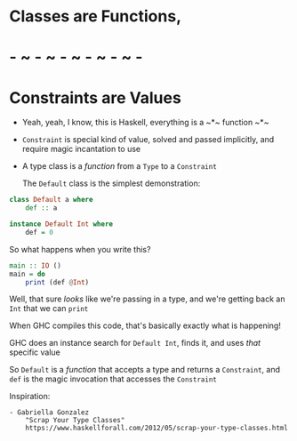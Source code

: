 # Classes are Functions,
# - ~ - ~ - ~ - ~ - ~ - 
# Constraints are Values

- Yeah, yeah, I know, this is Haskell,
    everything is a ~*~ function ~*~

- `Constraint` is special kind of value, 
    solved and passed implicitly,
        and require magic incantation to use

- A type class is a *function* 
    from a `Type` to a `Constraint`

  The `Default` class is the simplest demonstration:

```haskell
class Default a where
    def :: a

instance Default Int where
    def = 0
```

So what happens when you write this?

```haskell
main :: IO ()
main = do
    print (def @Int)
```

Well, that sure *looks* like we're passing in a type,
    and we're getting back an `Int` 
                that we can `print`

When GHC compiles this code, 
    that's basically exactly what is happening!

GHC does an instance search for `Default Int`,
    finds it,
        and uses *that* specific value

So `Default` is a *function* 
    that accepts a type 
    and returns a `Constraint`, 
        and `def` is the magic invocation 
            that accesses the `Constraint`


Inspiration:

    - Gabriella Gonzalez
        "Scrap Your Type Classes"
        https://www.haskellforall.com/2012/05/scrap-your-type-classes.html
